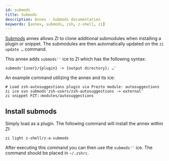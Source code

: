 ```yaml
---
id: submods
title: Submods
description: Annex - Submods documentation
keywords: [annex, submods, zsh, z-shell, zi]
---
```


[Submods](https://github.com/z-shell/z-a-submods) annex allows ZI to clone additional submodules when installing a plugin or snippet. The submodules are then automatically updated on the `zi update …` command.

This annex adds `submods''` ice to ZI which has the following syntax:

```shell
submods'{user}/{plugin} -> {output directory}; …'
```

An example command utilizing the annex and its ice:

```shell
# Load zsh-autosuggestions plugin via Prezto module: autosuggestions
zi ice svn submods'zsh-users/zsh-autosuggestions -> external'
zi snippet PZT::modules/autosuggestions
```

## Install submods

Simply load as a plugin. The following command will install the annex within ZI:

```shell
zi light z-shell/z-a-submods
```

After executing this command you can then use the `submods''` ice. The command should be placed in `~/.zshrc`.
